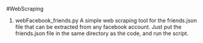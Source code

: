 #WebScraping

1. webFacebook_friends.py
A simple web scraping tool for the friends.json file that can be extracted from any facebook account.
Just put the friends.json file in the same directory as the code, and run the script. 
